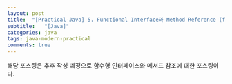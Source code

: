 ```yaml
---
layout: post
title:  "[Practical-Java] 5. Functional Interface와 Method Reference (f.Lamda)"
subtitle:   "[Java]"
categories: java
tags: java-modern-practical
comments: true
---
```


해당 포스팅은 추후 작성 예정으로 함수형 인터페이스와 메서드 참조에 대한 포스팅이다.

<br><br>


